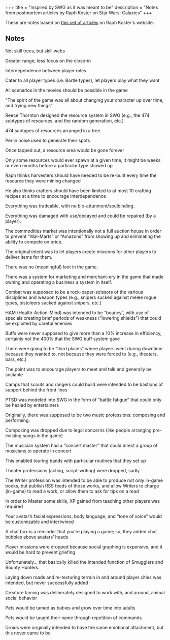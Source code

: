 +++
title = "Inspired by SWG as it was meant to be"
description = "Notes from postmortem articles by Raph Koster on Star Wars: Galaxies"
+++

These are notes based on [this set of articles](https://www.raphkoster.com/2015/04/15/star-wars-galaxies-tefs/) on Raph Koster's website.

## Notes

Not skill trees, but skill webs 

Greater range, less focus on the close-in

Interdependence between player roles

Cater to all player types (i.e. Bartle types), let players play what they want

All scenarios in the movies should be possible in the game


"The spirit of the game was all about changing your character up over time, and trying new things"

Reece Thornton designed the resource system in SWG (e.g., the 474 subtypes of resources, and the random generation, etc.)

474 subtypes of resources arranged in a tree

Perlin noise used to generate their spots

Once tapped out, a resource area would be gone forever

Only some resources would ever spawn at a given time; it might be weeks or even months before a particular type showed up

Raph thinks harvesters should have needed to be re-built every time the resource they were mining changed

He also thinks crafters should have been limited to at most 10 crafting recipes at a time to encourage interdependence


Everything was tradeable, with no bio-attunment/soulbinding.

Everything was damaged with use/decayed and could be repaired (by a player).

The commodities market was intentionally not a full auction house in order to prevent “Wal-Marts” or “Amazons” from showing up and eliminating the ability to compete on price.

The original intent was to let players create missions for other players to deliver items for them.

There was no (meaningful) loot in the game.

There was a system for marketing and merchant-ery in the game that made owning and operating a business a system in itself.



Combat was supposed to be a rock-paper-scissors of the various disciplines and weapon types (e.g., snipers sucked against melee rogue types, pistoleers sucked against snipers, etc.)

HAM (Health-Action-Mind) was intended to be “bouncy”, with use of specials creating brief periods of weakness (“lowering shields”) that could be exploited by careful enemies

Buffs were never supposed to give more than a 10% increase in efficiency, certainly not the 400% that the SWG buff system gave



There were going to be “third places” where players went during downtime because they wanted to, not because they were forced to (e.g., theaters, bars, etc.)

The point was to encourage players to meet and talk and generally be sociable

Camps that scouts and rangers could build were intended to be bastions of support behind the front lines

PTSD was modeled into SWG in the form of “battle fatigue” that could only be healed by entertainers



Originally, there was supposed to be two music professions: composing and performing.

Composing was dropped due to legal concerns (like people arranging pre-existing songs in the game)

The musician system had a “concert master” that could direct a group of musicians to operate in concert

This enabled touring bands with particular routines that they set up

Theater professions (acting, script-writing) were dropped, sadly

The Writer profession was intended to be able to produce not only in-game books, but publish RSS feeds of those works, and allow Writers to charge (in-game) to read a work, or allow them to ask for tips on a read



In order to Master some skills, XP gained from teaching other players was required

Your avatar’s facial expressions, body language, and “tone of voice” would be customizable and intertwined

A chat box is a reminder that you’re playing a game; so, they added chat bubbles above avatars’ heads

Player missions were dropped because social graphing is expensive, and it would be hard to prevent griefing

Unfortunately… that basically killed the intended function of Smugglers and Bounty Hunters.



Laying down roads and re-texturing terrain in and around player cities was intended, but never successfully added

Creature taming was deliberately designed to work with, and around, animal social behavior

Pets would be tamed as babies and grow over time into adults

Pets would be taught their name through repetition of commands

Droids were originally intended to have the same emotional attachment, but this never came to be
